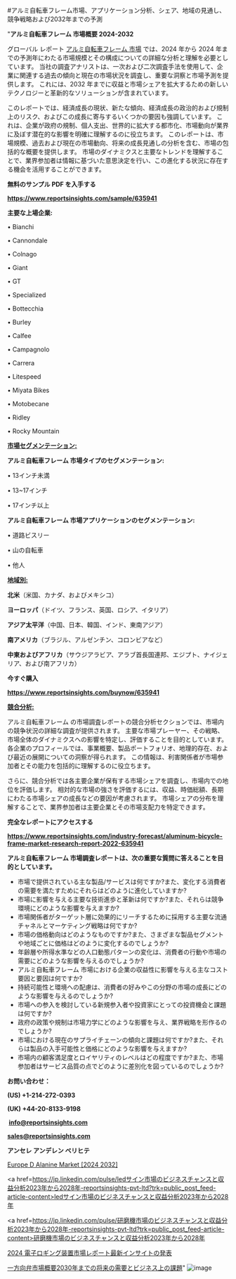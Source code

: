 #アルミ自転車フレーム市場、アプリケーション分析、シェア、地域の見通し、競争戦略および2032年までの予測

"<strong>アルミ自転車フレーム 市場概要 2024-2032</strong>

グローバル レポート <a href=https://www.reportsinsights.com/sample/635941>アルミ自転車フレーム 市場</a> では、2024 年から 2024 年までの予測年にわたる市場規模とその構成についての詳細な分析と理解を必要としています。 当社の調査アナリストは、一次および二次調査手法を使用して、企業に関連する過去の傾向と現在の市場状況を調査し、重要な洞察と市場予測を提供します。 これには、2032 年までに収益と市場シェアを拡大​​するための新しいテクノロジーと革新的なソリューションが含まれています。

このレポートでは、経済成長の現状、新たな傾向、経済成長の政治的および規制上のリスク、およびこの成長に寄与するいくつかの要因も強調しています。 これは、企業が政府の規制、個人支出、世界的に拡大する都市化、市場動向が業界に及ぼす潜在的な影響を明確に理解するのに役立ちます。 このレポートは、市場規模、過去および現在の市場動向、将来の成長見通しの分析を含む、市場の包括的な概要を提供します。 市場のダイナミクスと主要なトレンドを理解することで、業界参加者は情報に基づいた意思決定を行い、この進化する状況に存在する機会を活用することができます。

<strong><b>無料のサンプル PDF を入手する</b></strong>

<a href=https://www.reportsinsights.com/sample/635941><strong><u>https://www.reportsinsights.com/sample/635941</u></strong></a>

<strong>主要な上場企業:</strong>

• Bianchi

• Cannondale

• Colnago

• Giant

• GT

• Specialized

• Bottecchia

• Burley

• Calfee

• Campagnolo

• Carrera

• Litespeed

• Miyata Bikes

• Motobecane

• Ridley

• Rocky Mountain

<strong><u>市場セグメンテーション</u></strong><strong><u>:</u></strong>

<strong>アルミ自転車フレーム 市場タイプのセグメンテーション:</strong>

• 13インチ未満

• 13~17インチ

• 17インチ以上

<strong>アルミ自転車フレーム 市場アプリケーションのセグメンテーション:</strong>

• 道路ビスリー

• 山の自転車

• 他人

<strong><u>地域別</u></strong><strong><u>:</u></strong>

<strong>北米</strong>（米国、カナダ、およびメキシコ）

<strong>ヨーロッパ</strong>（ドイツ、フランス、英国、ロシア、イタリア）

<strong>アジア太平洋</strong>（中国、日本、韓国、インド、東南アジア）

<strong>南アメリカ</strong>（ブラジル、アルゼンチン、コロンビアなど）

<strong>中東およびアフリカ</strong>（サウジアラビア、アラブ首長国連邦、エジプト、ナイジェリア、および南アフリカ）

<strong>今すぐ購入</strong>

<a href=https://www.reportsinsights.com/buynow/635941><strong><u>https://www.reportsinsights.com/buynow/635941</u></strong></a>

<strong><u>競合分析:</u></strong>

アルミ自転車フレーム の市場調査レポートの競合分析セクションでは、市場内の競争状況の詳細な調査が提供されます。 主要な市場プレーヤー、その戦略、市場全体のダイナミクスへの影響を特定し、評価することを目的としています。 各企業のプロフィールでは、事業概要、製品ポートフォリオ、地理的存在、および最近の展開についての洞察が得られます。 この情報は、利害関係者が市場参加者とその能力を包括的に理解するのに役立ちます。

さらに、競合分析では各主要企業が保有する市場シェアを調査し、市場内での地位を評価します。 相対的な市場の強さを評価するには、収益、時価総額、長期にわたる市場シェアの成長などの要因が考慮されます。 市場シェアの分布を理解することで、業界参加者は主要企業とその市場支配力を特定できます。

<strong>完全なレポートにアクセスする</strong>

<a href=https://www.reportsinsights.com/industry-forecast/aluminum-bicycle-frame-market-research-report-2022-635941><strong><u><b>https://www.reportsinsights.com/industry-forecast/aluminum-bicycle-frame-market-research-report-2022-635941</b></u></strong></a>

<strong><b>アルミ自転車フレーム 市場調査レポートは、次の重要な質問に答えることを目的としています。</b></strong>
<ul>
  <li>市場で提供されている主な製品/サービスは何ですか?また、変化する消費者の需要を満たすためにそれらはどのように進化していますか?</li>
  <li>市場に影響を与える主要な技術進歩と革新は何ですか?また、それらは競争環境にどのような影響を与えますか?</li>
  <li>市場関係者がターゲット層に効果的にリーチするために採用する主要な流通チャネルとマーケティング戦略は何ですか?</li>
  <li>市場の価格動向はどのようなものですか?また、さまざまな製品セグメントや地域ごとに価格はどのように変化するのでしょうか?</li>
  <li>年齢層や所得水準などの人口動態パターンの変化は、消費者の行動や市場の需要にどのような影響を与えるのでしょうか?</li>
  <li>アルミ自転車フレーム 市場における企業の収益性に影響を与える主なコスト要因と要因は何ですか?</li>
  <li>持続可能性と環境への配慮は、消費者の好みやこの分野の市場の成長にどのような影響を与えるのでしょうか?</li>
  <li>市場への参入を検討している新規参入者や投資家にとっての投資機会と課題は何ですか?</li>
  <li>政府の政策や規制は市場力学にどのような影響を与え、業界戦略を形作るのでしょうか?</li>
  <li>市場における現在のサプライチェーンの傾向と課題は何ですか?また、それらは製品の入手可能性と価格にどのような影響を与えますか?</li>
  <li>市場内の顧客満足度とロイヤリティのレベルはどの程度ですか?また、市場参加者はサービス品質の点でどのように差別化を図っているのでしょうか?</li>
</ul>
<strong>お問い合わせ：</strong>

<strong>(US) +1-214-272-0393</strong>

<strong>(UK) +44-20-8133-9198</strong>

<strong> </strong><a href=info@reportsinsights.com><strong><u>info@reportsinsights.com</u></strong></a>

<a href=sales@reportsinsights.com><strong><u>sales@reportsinsights.com</u></strong></a>

<strong>アンセレ アンデレン ベリヒテ</strong>

<a href=https://www.linkedin.com/pulse/europe-d-alanine-market-cagr-key-insights-covered-ib01f/>Europe D Alanine Market [2024 2032]</a>

<a href=https://jp.linkedin.com/pulse/ledサイン市場のビジネスチャンスと収益分析2023年から2028年-reportsinsights-pvt-ltd?trk=public_post_feed-article-content>ledサイン市場のビジネスチャンスと収益分析2023年から2028年</a>

<a href=https://jp.linkedin.com/pulse/研磨機市場のビジネスチャンスと収益分析2023年から2028年-reportsinsights-pvt-ltd?trk=public_post_feed-article-content>研磨機市場のビジネスチャンスと収益分析2023年から2028年</a>

<a href=https://www.linkedin.com/pulse/2024-電子ロギング装置市場レポート最新インサイトの発表-community-market-research/>2024 電子ロギング装置市場レポート最新インサイトの発表</a>

<a href=https://www.linkedin.com/pulse/一方向弁市場概要2030年までの将来の需要とビジネス上の課題-reports-insights-expert-1ciaf/>一方向弁市場概要2030年までの将来の需要とビジネス上の課題</a>"
![image](https://github.com/aakesh123242/RIMarket/assets/158431203/a3973cab-72f9-4a4c-8963-4091ba550aaf)
